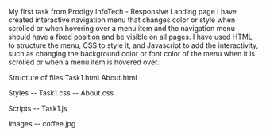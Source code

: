 My first task from Prodigy InfoTech - Responsive Landing page
I have created interactive navigation menu that changes color or style when scrolled or when hovering over a menu item and the navigation menu should have a fixed position and be visible on all pages. I have used HTML to structure the menu, CSS to style it, and Javascript to add the interactivity, such as changing the background color or font color of the menu when it is scrolled or when a menu item is hovered over.

Structure of files
Task1.html About.html

Styles -- Task1.css -- About.css

Scripts -- Task1.js

Images -- coffee.jpg
